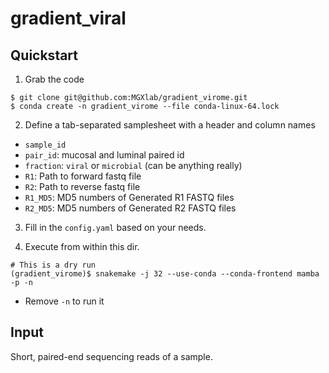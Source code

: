 # gradient_viral

## Quickstart

1. Grab the code
```
$ git clone git@github.com:MGXlab/gradient_virome.git 
$ conda create -n gradient_virome --file conda-linux-64.lock
```

2. Define a tab-separated samplesheet with a header and  column names
  - `sample_id`
  - `pair_id`: mucosal and luminal paired id
  - `fraction`: `viral` or `microbial` (can be anything really)
  - `R1`: Path to forward fastq file
  - `R2`: Path to reverse fastq file
  - `R1_MD5`: MD5 numbers of Generated R1 FASTQ files
  - `R2_MD5`: MD5 numbers of Generated R2 FASTQ files

3. Fill in the `config.yaml` based on your needs.

4. Execute from within this dir.

```
# This is a dry run
(gradient_virome)$ snakemake -j 32 --use-conda --conda-frontend mamba -p -n
```
* Remove `-n` to run it

## Input

Short, paired-end sequencing reads of a sample. 

